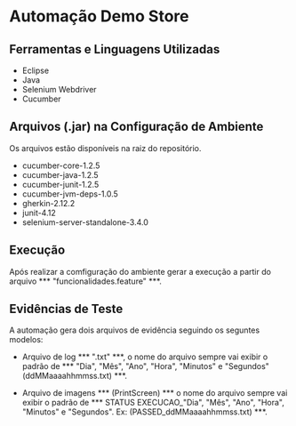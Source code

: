 # Automação Demo Store

## Ferramentas e Linguagens Utilizadas

  - Eclipse
  - Java
  - Selenium Webdriver
  - Cucumber
  
 ## Arquivos (.jar) na Configuração de Ambiente
  
 Os arquivos estão disponíveis na raiz do repositório.

  - cucumber-core-1.2.5
  - cucumber-java-1.2.5
  - cucumber-junit-1.2.5
  - cucumber-jvm-deps-1.0.5
  - gherkin-2.12.2
  - junit-4.12
  - selenium-server-standalone-3.4.0
  
## Execução

Após realizar a comfiguração do ambiente gerar a execução a partir do arquivo *** "funcionalidades.feature" ***.

## Evidências de Teste

A automação gera dois arquivos de evidência seguindo os seguntes modelos:

  - Arquivo de log *** ".txt" ***, o nome do arquivo sempre vai exibir o padrão de *** "Dia", "Mês", "Ano", "Hora", "Minutos" e "Segundos" (ddMMaaaahhmmss.txt) ***.
  
  - Arquivo de imagens *** (PrintScreen) *** o nome do arquivo sempre vai exibir o padrão de *** STATUS EXECUCAO_"Dia", "Mês", "Ano", "Hora", "Minutos" e "Segundos". Ex: (PASSED_ddMMaaaahhmmss.txt) ***.
